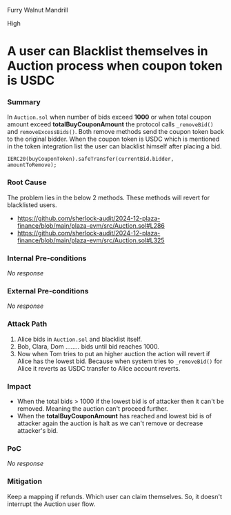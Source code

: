 Furry Walnut Mandrill

High

# A user can Blacklist themselves in Auction process when coupon token is USDC

### Summary

In `Auction.sol` when number of bids exceed **1000** or when total coupon amount exceed **totalBuyCouponAmount** the protocol calls `_removeBid()` and `removeExcessBids()`. Both remove methods send the coupon token back to the original bidder. When the coupon token is USDC which is mentioned in the token integration list the user can blacklist himself after placing a bid.

```solidity
IERC20(buyCouponToken).safeTransfer(currentBid.bidder, amountToRemove);
```

### Root Cause

The problem lies in the below 2 methods. These methods will revert for blacklisted users.

- https://github.com/sherlock-audit/2024-12-plaza-finance/blob/main/plaza-evm/src/Auction.sol#L286
- https://github.com/sherlock-audit/2024-12-plaza-finance/blob/main/plaza-evm/src/Auction.sol#L325

### Internal Pre-conditions

_No response_

### External Pre-conditions

_No response_

### Attack Path

1. Alice bids in `Auction.sol` and blacklist itself.
2. Bob, Clara, Dom ........ bids until bid reaches 1000.
3. Now when Tom tries to put an higher auction the action will revert if Alice has the lowest bid. Because when system tries to `_removeBid()` for Alice it reverts as USDC transfer to Alice account reverts.

### Impact

- When the total bids > 1000 if the lowest bid is of attacker then it can't be removed. Meaning the auction can't proceed further.
- When the **totalBuyCouponAmount** has reached and lowest bid is of attacker again the auction is halt as we can't remove or decrease attacker's bid.

### PoC

_No response_

### Mitigation

Keep a mapping if refunds. Which user can claim themselves. So, it doesn't interrupt the Auction user flow.